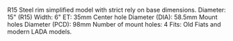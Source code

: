 R15 Steel rim simplified model with strict rely on base dimensions.
Diameter: 15" (R15)
Width: 6"
ET: 35mm
Center hole Diameter (DIA): 58.5mm
Mount holes Diameter (PCD): 98mm
Number of mount holes: 4
Fits: Old Fiats and modern LADA models.